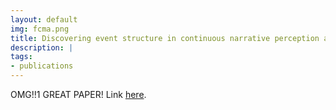 ```yaml
---
layout: default
img: fcma.png
title: Discovering event structure in continuous narrative perception and memory
description: |
tags:
- publications
---
```

  OMG!!1 GREAT PAPER! Link [here](http://biorxiv.org/content/early/2016/10/14/081018).
